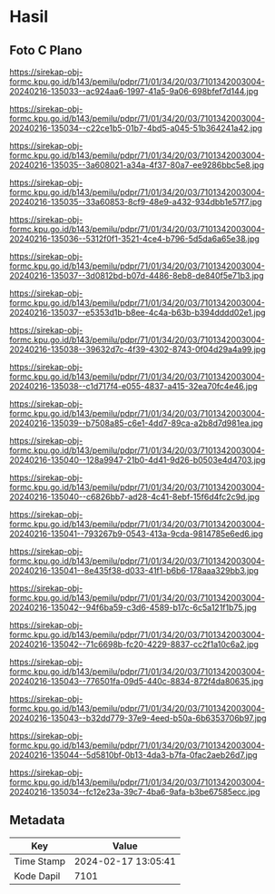 # Hasil

## Foto C Plano

https://sirekap-obj-formc.kpu.go.id/b143/pemilu/pdpr/71/01/34/20/03/7101342003004-20240216-135033--ac924aa6-1997-41a5-9a06-698bfef7d144.jpg

https://sirekap-obj-formc.kpu.go.id/b143/pemilu/pdpr/71/01/34/20/03/7101342003004-20240216-135034--c22ce1b5-01b7-4bd5-a045-51b364241a42.jpg

https://sirekap-obj-formc.kpu.go.id/b143/pemilu/pdpr/71/01/34/20/03/7101342003004-20240216-135035--3a608021-a34a-4f37-80a7-ee9286bbc5e8.jpg

https://sirekap-obj-formc.kpu.go.id/b143/pemilu/pdpr/71/01/34/20/03/7101342003004-20240216-135035--33a60853-8cf9-48e9-a432-934dbb1e57f7.jpg

https://sirekap-obj-formc.kpu.go.id/b143/pemilu/pdpr/71/01/34/20/03/7101342003004-20240216-135036--5312f0f1-3521-4ce4-b796-5d5da6a65e38.jpg

https://sirekap-obj-formc.kpu.go.id/b143/pemilu/pdpr/71/01/34/20/03/7101342003004-20240216-135037--3d0812bd-b07d-4486-8eb8-de840f5e71b3.jpg

https://sirekap-obj-formc.kpu.go.id/b143/pemilu/pdpr/71/01/34/20/03/7101342003004-20240216-135037--e5353d1b-b8ee-4c4a-b63b-b394dddd02e1.jpg

https://sirekap-obj-formc.kpu.go.id/b143/pemilu/pdpr/71/01/34/20/03/7101342003004-20240216-135038--39632d7c-4f39-4302-8743-0f04d29a4a99.jpg

https://sirekap-obj-formc.kpu.go.id/b143/pemilu/pdpr/71/01/34/20/03/7101342003004-20240216-135038--c1d717f4-e055-4837-a415-32ea70fc4e46.jpg

https://sirekap-obj-formc.kpu.go.id/b143/pemilu/pdpr/71/01/34/20/03/7101342003004-20240216-135039--b7508a85-c6e1-4dd7-89ca-a2b8d7d981ea.jpg

https://sirekap-obj-formc.kpu.go.id/b143/pemilu/pdpr/71/01/34/20/03/7101342003004-20240216-135040--128a9947-21b0-4d41-9d26-b0503e4d4703.jpg

https://sirekap-obj-formc.kpu.go.id/b143/pemilu/pdpr/71/01/34/20/03/7101342003004-20240216-135040--c6826bb7-ad28-4c41-8ebf-15f6d4fc2c9d.jpg

https://sirekap-obj-formc.kpu.go.id/b143/pemilu/pdpr/71/01/34/20/03/7101342003004-20240216-135041--793267b9-0543-413a-9cda-9814785e6ed6.jpg

https://sirekap-obj-formc.kpu.go.id/b143/pemilu/pdpr/71/01/34/20/03/7101342003004-20240216-135041--8e435f38-d033-41f1-b6b6-178aaa329bb3.jpg

https://sirekap-obj-formc.kpu.go.id/b143/pemilu/pdpr/71/01/34/20/03/7101342003004-20240216-135042--94f6ba59-c3d6-4589-b17c-6c5a121f1b75.jpg

https://sirekap-obj-formc.kpu.go.id/b143/pemilu/pdpr/71/01/34/20/03/7101342003004-20240216-135042--71c6698b-fc20-4229-8837-cc2f1a10c6a2.jpg

https://sirekap-obj-formc.kpu.go.id/b143/pemilu/pdpr/71/01/34/20/03/7101342003004-20240216-135043--776501fa-09d5-440c-8834-872f4da80635.jpg

https://sirekap-obj-formc.kpu.go.id/b143/pemilu/pdpr/71/01/34/20/03/7101342003004-20240216-135043--b32dd779-37e9-4eed-b50a-6b6353706b97.jpg

https://sirekap-obj-formc.kpu.go.id/b143/pemilu/pdpr/71/01/34/20/03/7101342003004-20240216-135044--5d5810bf-0b13-4da3-b7fa-0fac2aeb26d7.jpg

https://sirekap-obj-formc.kpu.go.id/b143/pemilu/pdpr/71/01/34/20/03/7101342003004-20240216-135034--fc12e23a-39c7-4ba6-9afa-b3be67585ecc.jpg


## Metadata

| Key        | Value               |
| ---------- | ------------------- |
| Time Stamp | 2024-02-17 13:05:41 |
| Kode Dapil | 7101                |



